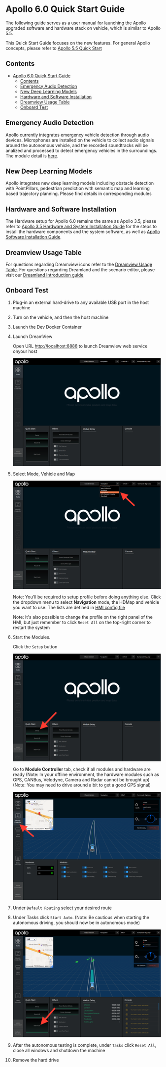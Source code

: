 # Apollo 6.0 Quick Start Guide

The following guide serves as a user manual for launching the Apollo upgraded software and hardware stack on vehicle, which
is similar to Apollo 5.5.

This Quick Start Guide focuses on the new features. For general Apollo concepts, please refer to
[Apollo 5.5 Quick Start](./apollo_5_5_quick_start.md)

## Contents

- [Apollo 6.0 Quick Start Guide](#apollo-60-quick-start-guide)
  - [Contents](#contents)
  - [Emergency Audio Detection](#emergency-audio-detection)
  - [New Deep Learning Models](#new-deep-learning-models)
  - [Hardware and Software Installation](#hardware-and-software-installation)
  - [Dreamview Usage Table](#dreamview-usage-table)
  - [Onboard Test](#onboard-test)

## Emergency Audio Detection

Apollo currently integrates emergency vehicle detection through audio devices. Microphones are installed on the vehicle to collect audio signals around the autonomous vehicle, and the recorded soundtracks will be analized and processed to detect emergency vehicles in the surroundings. The module detail is [here](../../modules/audio).

## New Deep Learning Models

Apollo integrates new deep learning models including obstacle detection with PointPillars, pedestrian prediction with semantic map and learning based trajectory planning. Please find details in corresponding modules

## Hardware and Software Installation

The Hardware setup for Apollo 6.0 remains the same as Apollo 3.5, please refer to
[Apollo 3.5 Hardware and System Installation Guide](../10Hardware%20Integration%20and%20Calibration/%E8%BD%A6%E8%BE%86%E9%9B%86%E6%88%90/%E7%A1%AC%E4%BB%B6%E5%AE%89%E8%A3%85hardware%20installation/apollo_3_5_hardware_system_installation_guide.md)
for the steps to install the hardware components and the system software, as well as
[Apollo Software Installation Guide](../01_Installation%20Instructions/apollo_software_installation_guide.md).

## Dreamview Usage Table

For questions regarding Dreamview icons refer to the
[Dreamview Usage Table](../13_Apollo%20Tool/%E5%8F%AF%E8%A7%86%E5%8C%96%E4%BA%A4%E4%BA%92%E5%B7%A5%E5%85%B7Dremview/dreamview_usage_table.md).
For questions regarding Dreamland and the scenario editor, please visit our [Dreamland Introduction guide](../13_Apollo%20Tool/%E4%BA%91%E5%B9%B3%E5%8F%B0Apollo%20Studio/Dreamland_introduction.md)

## Onboard Test

1. Plug-in an external hard-drive to any available USB port in the host machine

2. Turn on the vehicle, and then the host machine

3. Launch the Dev Docker Container

4. Launch DreamView

   Open URL <http://localhost:8888> to launch  Dreamview web service onyour host

   ![launch_dreamview](images/dreamview_2_5.png)

5. Select Mode, Vehicle and Map

   ![select_mode](images/dreamview_2_5_setup_profile.png)

   Note\: You'll be required to setup profile before doing anything else. Click
   the dropdown menu to select **Navigation** mode, the HDMap and vehicle you
   want to use. The lists are defined in
   [HMI config file](../../modules/dreamview/conf/hmi_modes)

   Note\: It's also possible to change the profile on the right panel of the
   HMI, but just remember to click `Reset All` on the top-right corner to
   restart the system

6. Start the Modules.

   Click the `Setup` button

   ![start_module](images/dreamview_2_5_setup.png)

   Go to **Module Controller** tab, check if all modules and hardware are ready
   (Note\: In your offline environment, the hardware modules such as GPS,
   CANBus, Velodyne, Camera and Radar cannot be brought up)
   (Note\: You may need to drive around a bit to get a good GPS signal)

   ![module_controller](images/dreamview_2_5_module_controller.png)

7. Under `Default Routing` select your desired route

8. Under Tasks click `Start Auto`. (Note: Be cautious when starting the autonomous
   driving, you should now be in autonomous mode)

   ![start_auto](images/dreamview_2_5_start_auto.png)

9. After the autonomous testing is complete, under `Tasks` click `Reset All`, close all
   windows and shutdown the machine

10. Remove the hard drive
